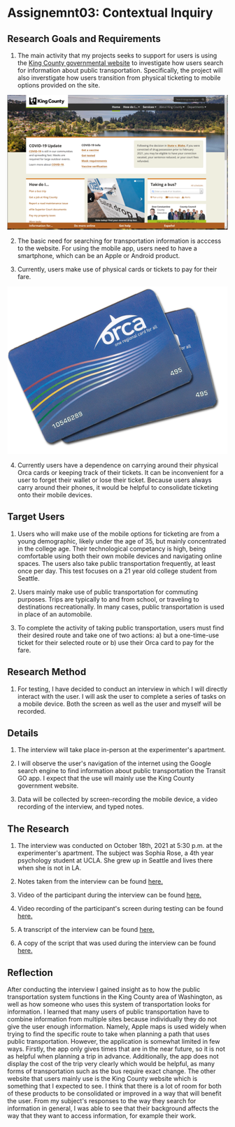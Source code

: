 # Assignemnt03: Contextual Inquiry  

## Research Goals and Requirements 

1. The main activity that my projects seeks to support for users is using the [King County governmental website](https://kingcounty.gov/) to investigate how users search for information about public transportation. Specifically, the project will also inverstigate how users transition from physical ticketing to mobile options provided on the site. 

![King County website landing page](kingCountySite.png)

2. The basic need for searching for transportation information is acccess to the website. For using the mobile app, users need to have a smartphone, which can be an Apple or Android product. 

3. Currently, users make use of physical cards or tickets to pay for their fare. 

![Orca cards used in King County](orcaCard.png)

4. Currently users have a dependence on carrying around their physical Orca cards or keeping track of their tickets. It can be inconvenient for a user to forget their wallet or lose their ticket. Because users always carry around their phones, it would be helpful to consolidate ticketing onto their mobile devices. 

## Target Users 

1. Users who will make use of the mobile options for ticketing are from a young demographic, likely under the age of 35, but mainly concentrated in the college age. Their technological competancy is high, being comfortable using both their own mobile devices and navigating online spaces. The users also take public transportation frequently, at least once per day. This test focuses on a 21 year old college student from Seattle. 

2. Users mainly make use of public transportation for commuting purposes. Trips are typically to and from school, or traveling to destinations recreationally. In many cases, public transportation is used in place of an automobile. 

3. To complete the activity of taking public transportation, users must find their desired route and take one of two actions: a) but a one-time-use ticket for their selected route or b) use their Orca card to pay for the fare. 

## Research Method 

1. For testing, I have decided to conduct an interview in which I will directly interact with the user. I will ask the user to complete a series of tasks on a mobile device. Both the screen as well as the user and myself will be recorded. 

## Details 

1. The interview will take place in-person at the experimenter's apartment. 

2. I will observe the user's navigation of the internet using the Google search engine to find information about public transportation the Transit GO app. I expect that the use will mainly use the King County government website. 
3. Data will be collected by screen-recording the mobile device, a video recording of the interview, and typed notes. 

## The Research 

1. The interview was conducted on October 18th, 2021 at 5:30 p.m. at the experimenter's apartment. The subject was Sophia Rose, a 4th year psychology student at UCLA. She grew up in Seattle and lives there when she is not in LA. 

2. Notes taken from the interview can be found [here.](https://docs.google.com/document/d/15FuBukoJ269Nnp0E_Y_fu3FpI_dpfJMaSa4fQ5yvJk0/edit?usp=sharing)

3. Video of the participant during the interview can be found [here.](https://drive.google.com/file/d/1gsYKVM0pXmEi1FVY0pJQxSYlcc9iLUiP/view?usp=sharing) 

4. Video recording of the participant's screen during testing can be found [here.](https://drive.google.com/file/d/13MR4fiUE4sk1_93TbzmheGj7fFqORLEX/view?usp=sharing) 

5. A transcript of the interview can be found [here.]()  

6. A copy of the script that was used during the interview can be found [here.](https://docs.google.com/document/d/1Tzme49DCZn58Yh-dkl5unq58IvP6xLb0wM4qzqJWkUI/edit?usp=sharing)

## Reflection 

After conducting the interview I gained insight as to how the public transportation system functions in the King County area of Washington, as well as how someone who uses this system of transportation looks for information. I learned that many users of public transportation have to combine information from multiple sites because individually they do not give the user enough information. Namely, Apple maps is used widely when trying to find the specific route to take when planning a path that uses public transportation. However, the application is somewhat limited in few ways. Firstly, the app only gives times that are in the near future, so it is not as helpful when planning a trip in advance. Additionally, the app does not display the cost of the trip very clearly which would be helpful, as many forms of transportation such as the bus require exact change. The other website that users mainly use is the King County website which is something that I expected to see. I think that there is a lot of room for both of these products to be consolidated or improved in a way that will benefit the user. From my subject's responses to the way they search for information in general, I was able to see that their background affects the way that they want to access information, for example their work. 

